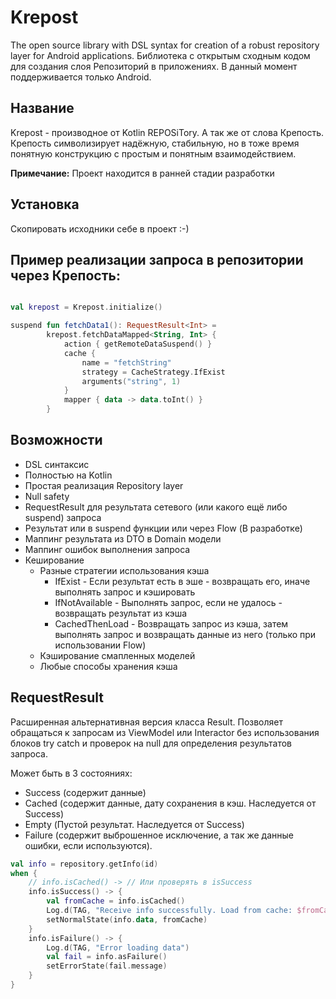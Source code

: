 # Krepost
The open source library with DSL syntax for creation of a robust repository layer for Android applications.
Библиотека с открытым сходным кодом для создания слоя Репозиторий в приложениях. В данный момент поддерживается только Android.

## Название
Krepost - производное от Kotlin REPOSiTory. А так же от слова Крепость.
Крепость символизирует надёжную, стабильную, но в тоже время понятную конструкцию с простым и понятным взаимодействием.

**Примечание:** Проект находится в ранней стадии разработки

## Установка

Скопировать исходники себе в проект :-)


## Пример реализации запроса в репозитории через Крепость:
```kotlin

val krepost = Krepost.initialize()

suspend fun fetchData1(): RequestResult<Int> =
        krepost.fetchDataMapped<String, Int> {
            action { getRemoteDataSuspend() }
            cache {
                name = "fetchString"
                strategy = CacheStrategy.IfExist
                arguments("string", 1)
            }
            mapper { data -> data.toInt() }
        }
```

## Возможности
- DSL синтаксис
- Полностью на Kotlin
- Простая реализация Repository layer
- Null safety
- RequestResult для результата сетевого (или какого ещё либо suspend) запроса
- Результат или в suspend функции или через Flow (В разработке)
- Маппинг результата из DTO в Domain модели
- Маппинг ошибок выполнения запроса
- Кеширование
  - Разные стратегии использования кэша
    - IfExist - Если результат есть в эше - возвращать его, иначе выполнять запрос и кэшировать
    - IfNotAvailable - Выполнять запрос, если не удалось - возвращать результат из кэша
	- CachedThenLoad - Возвращать запрос из кэша, затем выполнять запрос и возвращать данные из него (только при использовании Flow)
  - Кэширование смапленных моделей
  - Любые способы хранения кэша
  
## RequestResult

Расширенная альтернативная версия класса Result.
Позволяет обращаться к запросам из ViewModel или Interactor без использования блоков try catch и проверок на null для определения результатов запроса.

Может быть в 3 состояниях:
- Success (содержит данные)
- Cached (содержит данные, дату сохранения в кэш. Наследуется от Success)
- Empty (Пустой результат. Наследуется от Success)
- Failure (содержит выброшенное исключение, а так же данные ошибки, если используются).


```kotlin
val info = repository.getInfo(id)
when {
    // info.isCached() -> // Или проверять в isSuccess
    info.isSuccess() -> {
        val fromCache = info.isCached()
		Log.d(TAG, "Receive info successfully. Load from cache: $fromCache")
        setNormalState(info.data, fromCache)
    }
    info.isFailure() -> {
        Log.d(TAG, "Error loading data")
        val fail = info.asFailure()
        setErrorState(fail.message)
    }
}
```
